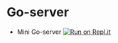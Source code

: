 # Go-server

- Mini Go-server
[![Run on Repl.it](https://replit.com/badge/github/Sumit-Patil-10/Go-server)](https://replit.com/new/github/Sumit-Patil-10/Go-server)
